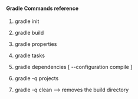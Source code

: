 #### Gradle Commands reference

1. gradle init

2. gradle build

3. gradle properties

4. gradle tasks

5. gradle dependencies  [ --configuration compile ]

6. gradle -q projects

7. gradle -q clean --> removes the build directory


